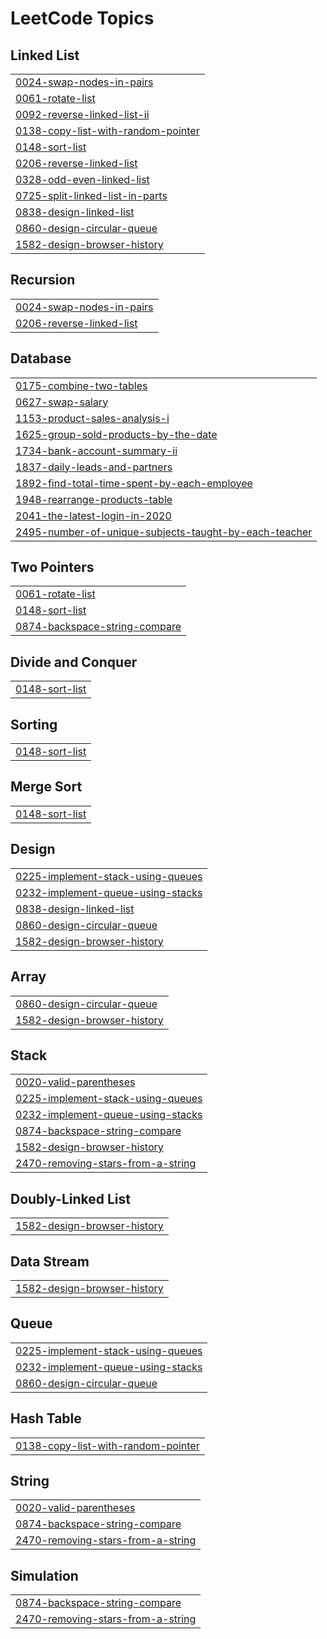 

<!---LeetCode Topics Start-->
# LeetCode Topics
## Linked List
|  |
| ------- |
| [0024-swap-nodes-in-pairs](https://github.com/himanshuparmar21/DSA-Leetcode/tree/master/0024-swap-nodes-in-pairs) |
| [0061-rotate-list](https://github.com/himanshuparmar21/DSA-Leetcode/tree/master/0061-rotate-list) |
| [0092-reverse-linked-list-ii](https://github.com/himanshuparmar21/DSA-Leetcode/tree/master/0092-reverse-linked-list-ii) |
| [0138-copy-list-with-random-pointer](https://github.com/himanshuparmar21/DSA-Leetcode/tree/master/0138-copy-list-with-random-pointer) |
| [0148-sort-list](https://github.com/himanshuparmar21/DSA-Leetcode/tree/master/0148-sort-list) |
| [0206-reverse-linked-list](https://github.com/himanshuparmar21/DSA-Leetcode/tree/master/0206-reverse-linked-list) |
| [0328-odd-even-linked-list](https://github.com/himanshuparmar21/DSA-Leetcode/tree/master/0328-odd-even-linked-list) |
| [0725-split-linked-list-in-parts](https://github.com/himanshuparmar21/DSA-Leetcode/tree/master/0725-split-linked-list-in-parts) |
| [0838-design-linked-list](https://github.com/himanshuparmar21/DSA-Leetcode/tree/master/0838-design-linked-list) |
| [0860-design-circular-queue](https://github.com/himanshuparmar21/DSA-Leetcode/tree/master/0860-design-circular-queue) |
| [1582-design-browser-history](https://github.com/himanshuparmar21/DSA-Leetcode/tree/master/1582-design-browser-history) |
## Recursion
|  |
| ------- |
| [0024-swap-nodes-in-pairs](https://github.com/himanshuparmar21/DSA-Leetcode/tree/master/0024-swap-nodes-in-pairs) |
| [0206-reverse-linked-list](https://github.com/himanshuparmar21/DSA-Leetcode/tree/master/0206-reverse-linked-list) |
## Database
|  |
| ------- |
| [0175-combine-two-tables](https://github.com/himanshuparmar21/DSA-Leetcode/tree/master/0175-combine-two-tables) |
| [0627-swap-salary](https://github.com/himanshuparmar21/DSA-Leetcode/tree/master/0627-swap-salary) |
| [1153-product-sales-analysis-i](https://github.com/himanshuparmar21/DSA-Leetcode/tree/master/1153-product-sales-analysis-i) |
| [1625-group-sold-products-by-the-date](https://github.com/himanshuparmar21/DSA-Leetcode/tree/master/1625-group-sold-products-by-the-date) |
| [1734-bank-account-summary-ii](https://github.com/himanshuparmar21/DSA-Leetcode/tree/master/1734-bank-account-summary-ii) |
| [1837-daily-leads-and-partners](https://github.com/himanshuparmar21/DSA-Leetcode/tree/master/1837-daily-leads-and-partners) |
| [1892-find-total-time-spent-by-each-employee](https://github.com/himanshuparmar21/DSA-Leetcode/tree/master/1892-find-total-time-spent-by-each-employee) |
| [1948-rearrange-products-table](https://github.com/himanshuparmar21/DSA-Leetcode/tree/master/1948-rearrange-products-table) |
| [2041-the-latest-login-in-2020](https://github.com/himanshuparmar21/DSA-Leetcode/tree/master/2041-the-latest-login-in-2020) |
| [2495-number-of-unique-subjects-taught-by-each-teacher](https://github.com/himanshuparmar21/DSA-Leetcode/tree/master/2495-number-of-unique-subjects-taught-by-each-teacher) |
## Two Pointers
|  |
| ------- |
| [0061-rotate-list](https://github.com/himanshuparmar21/DSA-Leetcode/tree/master/0061-rotate-list) |
| [0148-sort-list](https://github.com/himanshuparmar21/DSA-Leetcode/tree/master/0148-sort-list) |
| [0874-backspace-string-compare](https://github.com/himanshuparmar21/DSA-Leetcode/tree/master/0874-backspace-string-compare) |
## Divide and Conquer
|  |
| ------- |
| [0148-sort-list](https://github.com/himanshuparmar21/DSA-Leetcode/tree/master/0148-sort-list) |
## Sorting
|  |
| ------- |
| [0148-sort-list](https://github.com/himanshuparmar21/DSA-Leetcode/tree/master/0148-sort-list) |
## Merge Sort
|  |
| ------- |
| [0148-sort-list](https://github.com/himanshuparmar21/DSA-Leetcode/tree/master/0148-sort-list) |
## Design
|  |
| ------- |
| [0225-implement-stack-using-queues](https://github.com/himanshuparmar21/DSA-Leetcode/tree/master/0225-implement-stack-using-queues) |
| [0232-implement-queue-using-stacks](https://github.com/himanshuparmar21/DSA-Leetcode/tree/master/0232-implement-queue-using-stacks) |
| [0838-design-linked-list](https://github.com/himanshuparmar21/DSA-Leetcode/tree/master/0838-design-linked-list) |
| [0860-design-circular-queue](https://github.com/himanshuparmar21/DSA-Leetcode/tree/master/0860-design-circular-queue) |
| [1582-design-browser-history](https://github.com/himanshuparmar21/DSA-Leetcode/tree/master/1582-design-browser-history) |
## Array
|  |
| ------- |
| [0860-design-circular-queue](https://github.com/himanshuparmar21/DSA-Leetcode/tree/master/0860-design-circular-queue) |
| [1582-design-browser-history](https://github.com/himanshuparmar21/DSA-Leetcode/tree/master/1582-design-browser-history) |
## Stack
|  |
| ------- |
| [0020-valid-parentheses](https://github.com/himanshuparmar21/DSA-Leetcode/tree/master/0020-valid-parentheses) |
| [0225-implement-stack-using-queues](https://github.com/himanshuparmar21/DSA-Leetcode/tree/master/0225-implement-stack-using-queues) |
| [0232-implement-queue-using-stacks](https://github.com/himanshuparmar21/DSA-Leetcode/tree/master/0232-implement-queue-using-stacks) |
| [0874-backspace-string-compare](https://github.com/himanshuparmar21/DSA-Leetcode/tree/master/0874-backspace-string-compare) |
| [1582-design-browser-history](https://github.com/himanshuparmar21/DSA-Leetcode/tree/master/1582-design-browser-history) |
| [2470-removing-stars-from-a-string](https://github.com/himanshuparmar21/DSA-Leetcode/tree/master/2470-removing-stars-from-a-string) |
## Doubly-Linked List
|  |
| ------- |
| [1582-design-browser-history](https://github.com/himanshuparmar21/DSA-Leetcode/tree/master/1582-design-browser-history) |
## Data Stream
|  |
| ------- |
| [1582-design-browser-history](https://github.com/himanshuparmar21/DSA-Leetcode/tree/master/1582-design-browser-history) |
## Queue
|  |
| ------- |
| [0225-implement-stack-using-queues](https://github.com/himanshuparmar21/DSA-Leetcode/tree/master/0225-implement-stack-using-queues) |
| [0232-implement-queue-using-stacks](https://github.com/himanshuparmar21/DSA-Leetcode/tree/master/0232-implement-queue-using-stacks) |
| [0860-design-circular-queue](https://github.com/himanshuparmar21/DSA-Leetcode/tree/master/0860-design-circular-queue) |
## Hash Table
|  |
| ------- |
| [0138-copy-list-with-random-pointer](https://github.com/himanshuparmar21/DSA-Leetcode/tree/master/0138-copy-list-with-random-pointer) |
## String
|  |
| ------- |
| [0020-valid-parentheses](https://github.com/himanshuparmar21/DSA-Leetcode/tree/master/0020-valid-parentheses) |
| [0874-backspace-string-compare](https://github.com/himanshuparmar21/DSA-Leetcode/tree/master/0874-backspace-string-compare) |
| [2470-removing-stars-from-a-string](https://github.com/himanshuparmar21/DSA-Leetcode/tree/master/2470-removing-stars-from-a-string) |
## Simulation
|  |
| ------- |
| [0874-backspace-string-compare](https://github.com/himanshuparmar21/DSA-Leetcode/tree/master/0874-backspace-string-compare) |
| [2470-removing-stars-from-a-string](https://github.com/himanshuparmar21/DSA-Leetcode/tree/master/2470-removing-stars-from-a-string) |
<!---LeetCode Topics End-->